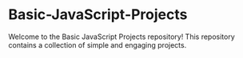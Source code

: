 # Basic-JavaScript-Projects
Welcome to the Basic JavaScript Projects repository! This repository contains a collection of simple and engaging projects.
